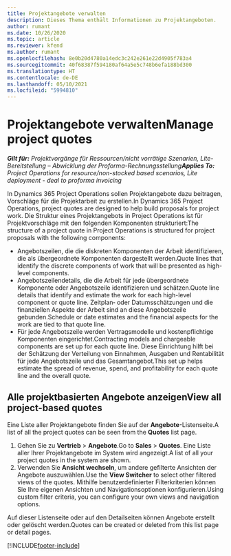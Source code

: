 ```yaml
---
title: Projektangebote verwalten
description: Dieses Thema enthält Informationen zu Projektangeboten.
author: rumant
ms.date: 10/26/2020
ms.topic: article
ms.reviewer: kfend
ms.author: rumant
ms.openlocfilehash: 8e0b20d4780a14edc3c242e261e22d4905f783a4
ms.sourcegitcommit: 40f68387f594180af64a5e5c748b6efa188bd300
ms.translationtype: HT
ms.contentlocale: de-DE
ms.lasthandoff: 05/10/2021
ms.locfileid: "5994810"
---
```

# <a name="manage-project-quotes"></a><span data-ttu-id="5b0bf-103">Projektangebote verwalten</span><span class="sxs-lookup"><span data-stu-id="5b0bf-103">Manage project quotes</span></span>

<span data-ttu-id="5b0bf-104">_**Gilt für:** Projektvorgänge für Ressourcen/nicht vorrätige Szenarien, Lite-Bereitstellung – Abwicklung der Proforma-Rechnungsstellung_</span><span class="sxs-lookup"><span data-stu-id="5b0bf-104">_**Applies To:** Project Operations for resource/non-stocked based scenarios, Lite deployment - deal to proforma invoicing_</span></span>

<span data-ttu-id="5b0bf-105">In Dynamics 365 Project Operations sollen Projektangebote dazu beitragen, Vorschläge für die Projektarbeit zu erstellen.</span><span class="sxs-lookup"><span data-stu-id="5b0bf-105">In Dynamics 365 Project Operations, project quotes are designed to help build proposals for project work.</span></span> <span data-ttu-id="5b0bf-106">Die Struktur eines Projektangebots in Project Operations ist für Projektvorschläge mit den folgenden Komponenten strukturiert:</span><span class="sxs-lookup"><span data-stu-id="5b0bf-106">The structure of a project quote in Project Operations is structured for project proposals with the following components:</span></span>

  - <span data-ttu-id="5b0bf-107">Angebotszeilen, die die diskreten Komponenten der Arbeit identifizieren, die als übergeordnete Komponenten dargestellt werden.</span><span class="sxs-lookup"><span data-stu-id="5b0bf-107">Quote lines that identify the discrete components of work that will be presented as high-level components.</span></span>
  - <span data-ttu-id="5b0bf-108">Angebotszeilendetails, die die Arbeit für jede übergeordnete Komponente oder Angebotszeile identifizieren und schätzen.</span><span class="sxs-lookup"><span data-stu-id="5b0bf-108">Quote line details that identify and estimate the work for each high-level component or quote line.</span></span> <span data-ttu-id="5b0bf-109">Zeitplan‑ oder Datumsschätzungen und die finanziellen Aspekte der Arbeit sind an diese Angebotszeile gebunden.</span><span class="sxs-lookup"><span data-stu-id="5b0bf-109">Schedule or date estimates and the financial aspects for the work are tied to that quote line.</span></span>
  - <span data-ttu-id="5b0bf-110">Für jede Angebotszeile werden Vertragsmodelle und kostenpflichtige Komponenten eingerichtet.</span><span class="sxs-lookup"><span data-stu-id="5b0bf-110">Contracting models and chargeable components are set up for each quote line.</span></span> <span data-ttu-id="5b0bf-111">Diese Einrichtung hilft bei der Schätzung der Verteilung von Einnahmen, Ausgaben und Rentabilität für jede Angebotszeile und das Gesamtangebot.</span><span class="sxs-lookup"><span data-stu-id="5b0bf-111">This set up helps estimate the spread of revenue, spend, and profitability for each quote line and the overall quote.</span></span>

## <a name="view-all-project-based-quotes"></a><span data-ttu-id="5b0bf-112">Alle projektbasierten Angebote anzeigen</span><span class="sxs-lookup"><span data-stu-id="5b0bf-112">View all project-based quotes</span></span>

<span data-ttu-id="5b0bf-113">Eine Liste aller Projektangebote finden Sie auf der **Angebote**-Listenseite.</span><span class="sxs-lookup"><span data-stu-id="5b0bf-113">A list of all the project quotes can be seen from the **Quotes** list page.</span></span> 

1. <span data-ttu-id="5b0bf-114">Gehen Sie zu **Vertrieb** > **Angebote**.</span><span class="sxs-lookup"><span data-stu-id="5b0bf-114">Go to **Sales** > **Quotes**.</span></span> <span data-ttu-id="5b0bf-115">Eine Liste aller Ihrer Projektangebote im System wird angezeigt.</span><span class="sxs-lookup"><span data-stu-id="5b0bf-115">A list of all your project quotes in the system are shown.</span></span> 
2. <span data-ttu-id="5b0bf-116">Verwenden Sie **Ansicht wechseln**, um andere gefilterte Ansichten der Angebote auszuwählen.</span><span class="sxs-lookup"><span data-stu-id="5b0bf-116">Use the **View Switcher** to select other filtered views of the quotes.</span></span> <span data-ttu-id="5b0bf-117">Mithilfe benutzerdefinierter Filterkriterien können Sie Ihre eigenen Ansichten und Navigationsoptionen konfigurieren.</span><span class="sxs-lookup"><span data-stu-id="5b0bf-117">Using custom filter criteria, you can configure your own views and navigation options.</span></span>

<span data-ttu-id="5b0bf-118">Auf dieser Listenseite oder auf den Detailseiten können Angebote erstellt oder gelöscht werden.</span><span class="sxs-lookup"><span data-stu-id="5b0bf-118">Quotes can be created or deleted from this list page or detail pages.</span></span>


[!INCLUDE[footer-include](../../includes/footer-banner.md)]